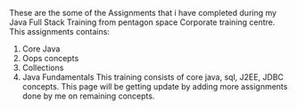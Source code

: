 These are the some of the Assignments that i have completed during my Java Full Stack Training from pentagon space Corporate training centre. 
This assignments contains:
1. Core Java
2. Oops concepts
3. Collections
4. Java Fundamentals
This training consists of core java, sql, J2EE, JDBC concepts. This page will be getting update by adding more assignments done by me on remaining concepts.
